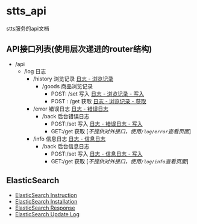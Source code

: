 
# stts_api

stts服务的api文档

## API接口列表(使用层次递进的router结构)
* /api
  * /log 日志
    * /history 浏览记录 [ 日志 - 浏览记录 ](./log/history/readme.md)
      * /goods 商品浏览记录 
        * POST: /set 写入 [ 日志 - 浏览记录 - 写入](./log/history/readme.md#11-goodsset)
        * POST : /get 获取 [ 日志 - 浏览记录 - 获取](./log/history/readme.md#12-goodsget)
    * /error 错误日志 [ 日志 - 错误日志 ](./log/error/readme.md)
      * /back 后台错误日志
        * POST:/set 写入 [ 日志 - 错误日志 - 写入](./log/error/readme.md#11-backset)
        * GET:/get 获取 [*不提供对外接口，使用`/log/error`查看页面*]
    * /info 信息日志 [ 日志 - 信息日志 ](./log/info/readme.md)
      * /back 后台信息日志
        * POST:/set 写入 [ 日志 - 信息日志 - 写入](./log/info/readme.md#11-backset)
        * GET:/get 获取 [*不提供对外接口，使用`/log/info`查看页面*]


## ElasticSearch
* [ElasticSearch Instruction](./doc/elasticsearch/readme.md)
* [ElasticSearch Installation](./doc/elasticsearch/installation.md)
* [ElasticSearch Response](./doc/elasticsearch/response.md)
* [ElasticSearch Update Log](./doc/elasticsearch/update.md)
